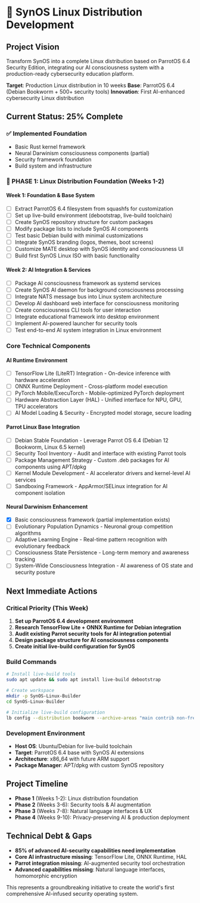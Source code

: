 # 🎯 SynOS Linux Distribution Development

## Project Vision
Transform SynOS into a complete Linux distribution based on ParrotOS 6.4 Security Edition, integrating our AI consciousness system with a production-ready cybersecurity education platform.

**Target**: Production Linux distribution in 10 weeks
**Base**: ParrotOS 6.4 (Debian Bookworm + 500+ security tools)
**Innovation**: First AI-enhanced cybersecurity Linux distribution

## Current Status: 25% Complete

### ✅ Implemented Foundation
- Basic Rust kernel framework
- Neural Darwinism consciousness components (partial)
- Security framework foundation
- Build system and infrastructure

### 🔴 PHASE 1: Linux Distribution Foundation (Weeks 1-2)

#### Week 1: Foundation & Base System
- [ ] Extract ParrotOS 6.4 filesystem from squashfs for customization
- [ ] Set up live-build environment (debootstrap, live-build toolchain)
- [ ] Create SynOS repository structure for custom packages
- [ ] Modify package lists to include SynOS AI components
- [ ] Test basic Debian build with minimal customizations
- [ ] Integrate SynOS branding (logos, themes, boot screens)
- [ ] Customize MATE desktop with SynOS identity and consciousness UI
- [ ] Build first SynOS Linux ISO with basic functionality

#### Week 2: AI Integration & Services
- [ ] Package AI consciousness framework as systemd services
- [ ] Create SynOS AI daemon for background consciousness processing
- [ ] Integrate NATS message bus into Linux system architecture
- [ ] Develop AI dashboard web interface for consciousness monitoring
- [ ] Create consciousness CLI tools for user interaction
- [ ] Integrate educational framework into desktop environment
- [ ] Implement AI-powered launcher for security tools
- [ ] Test end-to-end AI system integration in Linux environment

### Core Technical Components

#### AI Runtime Environment
- [ ] TensorFlow Lite (LiteRT) Integration - On-device inference with hardware acceleration
- [ ] ONNX Runtime Deployment - Cross-platform model execution
- [ ] PyTorch Mobile/ExecuTorch - Mobile-optimized PyTorch deployment
- [ ] Hardware Abstraction Layer (HAL) - Unified interface for NPU, GPU, TPU accelerators
- [ ] AI Model Loading & Security - Encrypted model storage, secure loading

#### Parrot Linux Base Integration
- [ ] Debian Stable Foundation - Leverage Parrot OS 6.4 (Debian 12 Bookworm, Linux 6.5 kernel)
- [ ] Security Tool Inventory - Audit and interface with existing Parrot tools
- [ ] Package Management Strategy - Custom .deb packages for AI components using APT/dpkg
- [ ] Kernel Module Development - AI accelerator drivers and kernel-level AI services
- [ ] Sandboxing Framework - AppArmor/SELinux integration for AI component isolation

#### Neural Darwinism Enhancement
- [x] Basic consciousness framework (partial implementation exists)
- [ ] Evolutionary Population Dynamics - Neuronal group competition algorithms
- [ ] Adaptive Learning Engine - Real-time pattern recognition with evolutionary feedback
- [ ] Consciousness State Persistence - Long-term memory and awareness tracking
- [ ] System-Wide Consciousness Integration - AI awareness of OS state and security posture

## Next Immediate Actions

### Critical Priority (This Week)
1. **Set up ParrotOS 6.4 development environment**
2. **Research TensorFlow Lite + ONNX Runtime for Debian integration**
3. **Audit existing Parrot security tools for AI integration potential**
4. **Design package structure for AI consciousness components**
5. **Create initial live-build configuration for SynOS**

### Build Commands
```bash
# Install live-build tools
sudo apt update && sudo apt install live-build debootstrap

# Create workspace
mkdir -p SynOS-Linux-Builder
cd SynOS-Linux-Builder

# Initialize live-build configuration
lb config --distribution bookworm --archive-areas "main contrib non-free non-free-firmware"
```

### Development Environment
- **Host OS**: Ubuntu/Debian for live-build toolchain
- **Target**: ParrotOS 6.4 base with SynOS AI extensions
- **Architecture**: x86_64 with future ARM support
- **Package Manager**: APT/dpkg with custom SynOS repository

## Project Timeline
- **Phase 1** (Weeks 1-2): Linux distribution foundation
- **Phase 2** (Weeks 3-6): Security tools & AI augmentation
- **Phase 3** (Weeks 7-8): Natural language interfaces & UX
- **Phase 4** (Weeks 9-10): Privacy-preserving AI & production deployment

## Technical Debt & Gaps
- **85% of advanced AI-security capabilities need implementation**
- **Core AI infrastructure missing**: TensorFlow Lite, ONNX Runtime, HAL
- **Parrot integration missing**: AI-augmented security tool orchestration
- **Advanced capabilities missing**: Natural language interfaces, homomorphic encryption

This represents a groundbreaking initiative to create the world's first comprehensive AI-infused security operating system.